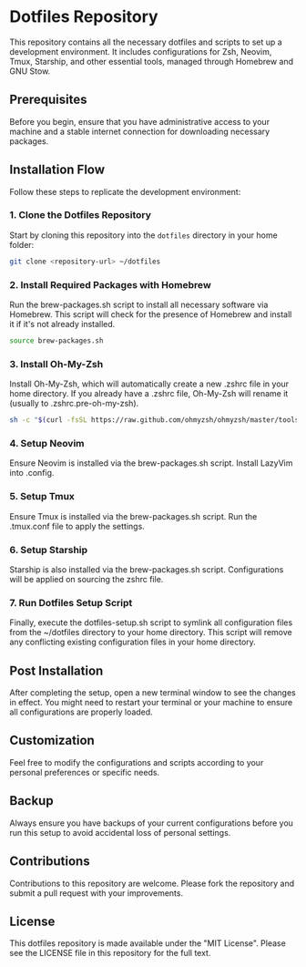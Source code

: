 # Dotfiles Repository

This repository contains all the necessary dotfiles and scripts to set up a development environment. It includes configurations for Zsh, Neovim, Tmux, Starship, and other essential tools, managed through Homebrew and GNU Stow.

## Prerequisites

Before you begin, ensure that you have administrative access to your machine and a stable internet connection for downloading necessary packages.

## Installation Flow

Follow these steps to replicate the development environment:

### 1. Clone the Dotfiles Repository

Start by cloning this repository into the `dotfiles` directory in your home folder:

```bash
git clone <repository-url> ~/dotfiles
```

### 2. Install Required Packages with Homebrew

Run the brew-packages.sh script to install all necessary software via Homebrew. This script will check for the presence of Homebrew and install it if it's not already installed.

```bash
source brew-packages.sh
```

### 3. Install Oh-My-Zsh

Install Oh-My-Zsh, which will automatically create a new .zshrc file in your home directory. If you already have a .zshrc file, Oh-My-Zsh will rename it (usually to .zshrc.pre-oh-my-zsh).

```bash
sh -c "$(curl -fsSL https://raw.github.com/ohmyzsh/ohmyzsh/master/tools/install.sh)"
```

### 4. Setup Neovim

Ensure Neovim is installed via the brew-packages.sh script. Install LazyVim into .config.

### 5. Setup Tmux

Ensure Tmux is installed via the brew-packages.sh script. Run the .tmux.conf file to apply the settings.

### 6. Setup Starship

Starship is also installed via the brew-packages.sh script. Configurations will be applied on sourcing the zshrc file.

### 7. Run Dotfiles Setup Script

Finally, execute the dotfiles-setup.sh script to symlink all configuration files from the ~/dotfiles directory to your home directory. This script will remove any conflicting existing configuration files in your home directory.

## Post Installation

After completing the setup, open a new terminal window to see the changes in effect. You might need to restart your terminal or your machine to ensure all configurations are properly loaded.

## Customization

Feel free to modify the configurations and scripts according to your personal preferences or specific needs.

## Backup

Always ensure you have backups of your current configurations before you run this setup to avoid accidental loss of personal settings.

## Contributions

Contributions to this repository are welcome. Please fork the repository and submit a pull request with your improvements.

## License

This dotfiles repository is made available under the "MIT License". Please see the LICENSE file in this repository for the full text.
